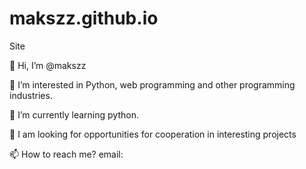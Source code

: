 # makszz.github.io
Site


👋 Hi, I’m @makszz


👀 I’m interested in Python, web programming and other programming industries.



🌱 I’m currently learning python.



💞️ I am looking for opportunities for cooperation in interesting projects



📫 How to reach me? email: 

